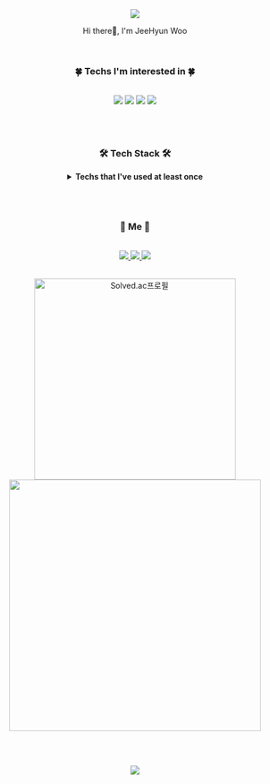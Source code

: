 <div align="center">
<img src="https://capsule-render.vercel.app/api?type=waving&color=gradient&height=260&section=header&text=Jeehyun%20Woo&fontSize=50&animation=twinkling&fontAlignY=40" />
</div>

<p align = "center"> Hi there👋, I'm JeeHyun Woo </p>
<br>

<div align="center">
    <h3>🍀 Techs I'm interested in 🍀</h3>
    <br>
    <img src="https://img.shields.io/badge/c++-%2300599C.svg?style=for-the-badge&logo=c%2B%2B&logoColor=white">
    <img src="https://img.shields.io/badge/java-%23ED8B00.svg?style=for-the-badge&logo=java&logoColor=white">
    <img src="https://img.shields.io/badge/Kotlin-3843A9?style=for-the-badge&logoColor=white&logo=kotlin">
    <img src="https://img.shields.io/badge/Android-3DDC84?style=for-the-badge&logo=android&logoColor=white">
    <br><br><br><br>
	<h3>🛠 Tech Stack 🛠</h3>
    <details markdown="1">
        <summary>
            <strong>Techs that I've used at least once</strong>
        </summary>
        <br><br>
        (Languages)
        
        <img src="https://img.shields.io/badge/c-%2300599C.svg?style=for-the-badge&logo=c&logoColor=white">
        <img src="https://img.shields.io/badge/c++-%2300599C.svg?style=for-the-badge&logo=c%2B%2B&logoColor=white">
        <img src="https://img.shields.io/badge/java-%23ED8B00.svg?style=for-the-badge&logo=java&logoColor=white">
        <img src="https://img.shields.io/badge/kotlin-%230095D5.svg?style=for-the-badge&logo=kotlin&logoColor=white">
        <img src="https://img.shields.io/badge/python-3670A0?style=for-the-badge&logo=python&logoColor=ffdd54">
        <br><br>
        <img src="https://img.shields.io/badge/html5-%23E34F26.svg?style=for-the-badge&logo=html5&logoColor=white">
        <img src="https://img.shields.io/badge/css3-%231572B6.svg?style=for-the-badge&logo=css3&logoColor=white">
        <img src="https://img.shields.io/badge/javascript-%23323330.svg?style=for-the-badge&logo=javascript&logoColor=%23F7DF1E">
        <br><br>
        <img src="https://img.shields.io/badge/bootstrap-%23563D7C.svg?style=for-the-badge&logo=bootstrap&logoColor=white">
        <img src="https://img.shields.io/badge/react-%2320232a.svg?style=for-the-badge&logo=react&logoColor=%2361DAFB">
        <img src="https://img.shields.io/badge/vuejs-%2335495e.svg?style=for-the-badge&logo=vuedotjs&logoColor=%234FC08D">
        <img src="https://img.shields.io/badge/spring-%236DB33F.svg?style=for-the-badge&logo=spring&logoColor=white">
        <img src="https://img.shields.io/badge/Android-3DDC84?style=for-the-badge&logo=android&logoColor=white">
        <br><br>
        <img src="https://img.shields.io/badge/mysql-%2300f.svg?style=for-the-badge&logo=mysql&logoColor=white">
        <img src="https://img.shields.io/badge/Oracle-F80000?style=for-the-badge&logo=oracle&logoColor=white">
        <img src="https://img.shields.io/badge/sqlite-%2307405e.svg?style=for-the-badge&logo=sqlite&logoColor=white">
        <img src="https://img.shields.io/badge/firebase-%23039BE5.svg?style=for-the-badge&logo=firebase">
        <br><br>
        <img src="https://img.shields.io/badge/opencv-%23white.svg?style=for-the-badge&logo=opencv&logoColor=white">
        <img src="https://img.shields.io/badge/OpenGL-%23FFFFFF.svg?style=for-the-badge&logo=opengl">
        <img src="https://img.shields.io/badge/Linux-FCC624?style=for-the-badge&logo=linux&logoColor=black">
        <img src="https://img.shields.io/badge/git-%23F05033.svg?style=for-the-badge&logo=git&logoColor=white">
        <img src="https://img.shields.io/badge/github-%23121011.svg?style=for-the-badge&logo=github&logoColor=white">
        <img src="https://img.shields.io/badge/gitlab-%23181717.svg?style=for-the-badge&logo=gitlab&logoColor=white">
    </details>
</div>




<br><br>

<div align="center">
	<h3>🍒 Me 🍒</h3>
	<br>
        <a href="https://woojeenow.tistory.com/">
            <img src="https://img.shields.io/badge/-Tech%20Blog-b696ff?logo=Micro.blog&logoColor=white&link=https://woojeenow.tistory.com">
        </a>
        <a href="mailto:wjh51333@gmail.com" target="_blank">
            <img src="https://img.shields.io/badge/-Gmail-F73A6D?logo=gmail&logoColor=white&link=mailto:wjh51333@gmail.com"/>
        </a>
    	<a href="https://woojeenow.notion.site/79e720b4c0004c6fbc803d87e978068a" target="_blank">
            <img src="https://img.shields.io/badge/-Portfolio-92a8d1?logo=notion&logoColor=white&link=https://woojeenow.notion.site/79e720b4c0004c6fbc803d87e978068a">
    	</a>
	<br><br>
     <p align=center>
        <div align="center">
            <a href="https://solved.ac/wjh51333" title="Go to Source">
                <img align="center" width=360 src="http://mazassumnida.wtf/api/v2/generate_badge?boj=wjh51333" alt="Solved.ac프로필" />
            </a>
            <a href="https://github.com/anuraghazra/github-readme-stats" title="Go to Source">
              <img align="center" width=450 src="https://github-readme-stats.vercel.app/api?username=wjh51333&count_private=true&custom_title=Jeehyun&nbsp;Woo's&nbsp;github&nbsp;👀&bg_color=30,92a8d1,f7cac9&title_color=fff&text_color=fff&hide_border=true" />
            </a>
        </div>
     </p>
	<br><br>
	<p align="center"> 
		<a href="https://hits.seeyoufarm.com">
            <img src="https://hits.seeyoufarm.com/api/count/incr/badge.svg?url=https%3A%2F%2Fgithub.com%2Fwjh51333&count_bg=%23F7CAC9&title_bg=%2392A8D1&icon=swift.svg&icon_color=%23F7CAC9&title=hits&edge_flat=false"/>
        </a>
	</p>
 </div>








<!--
**wjh51333/wjh51333** is a ✨ _special_ ✨ repository because its `README.md` (this file) appears on your GitHub profile.

Here are some ideas to get you started:

- 🔭 I’m currently working on ...
- 🌱 I’m currently learning ...
- 👯 I’m looking to collaborate on ...
- 🤔 I’m looking for help with ...
- 💬 Ask me about ...
- 📫 How to reach me: ...
- 😄 Pronouns: ...
- ⚡ Fun fact: ...
-->

